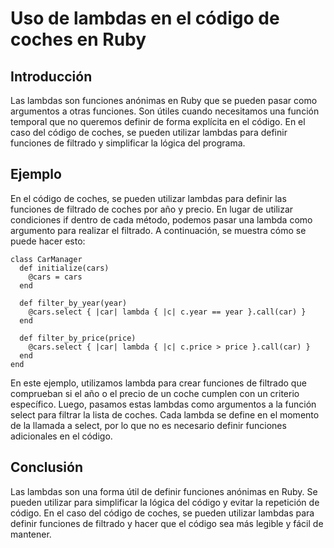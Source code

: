 # Uso de lambdas en el código de coches en Ruby
## Introducción
Las lambdas son funciones anónimas en Ruby que se pueden pasar como argumentos a otras funciones. Son útiles cuando necesitamos una función temporal que no queremos definir de forma explícita en el código. En el caso del código de coches, se pueden utilizar lambdas para definir funciones de filtrado y simplificar la lógica del programa.

## Ejemplo
En el código de coches, se pueden utilizar lambdas para definir las funciones de filtrado de coches por año y precio. En lugar de utilizar condiciones if dentro de cada método, podemos pasar una lambda como argumento para realizar el filtrado. A continuación, se muestra cómo se puede hacer esto:

```
class CarManager
  def initialize(cars)
    @cars = cars
  end

  def filter_by_year(year)
    @cars.select { |car| lambda { |c| c.year == year }.call(car) }
  end

  def filter_by_price(price)
    @cars.select { |car| lambda { |c| c.price > price }.call(car) }
  end
end
```

En este ejemplo, utilizamos lambda para crear funciones de filtrado que comprueban si el año o el precio de un coche cumplen con un criterio específico. Luego, pasamos estas lambdas como argumentos a la función select para filtrar la lista de coches. Cada lambda se define en el momento de la llamada a select, por lo que no es necesario definir funciones adicionales en el código.

## Conclusión

Las lambdas son una forma útil de definir funciones anónimas en Ruby. Se pueden utilizar para simplificar la lógica del código y evitar la repetición de código. En el caso del código de coches, se pueden utilizar lambdas para definir funciones de filtrado y hacer que el código sea más legible y fácil de mantener.
